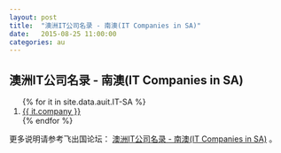 ```yaml
---
layout: post
title:  "澳洲IT公司名录 - 南澳(IT Companies in SA)"
date:   2015-08-25 11:00:00
categories: au
---
```


## 澳洲IT公司名录 - 南澳(IT Companies in SA)

<ol>
{% for it in site.data.auit.IT-SA %}
<li><a href="{{ it.web }}" target="_blank">{{ it.company }}</a></li>
{% endfor %}
</ol>


更多说明请参考飞出国论坛： <a href="http://bbs.fcgvisa.com/t/it-it-companies-in-sa/6853" target="blank">澳洲IT公司名录 - 南澳(IT Companies in SA)</a> 。